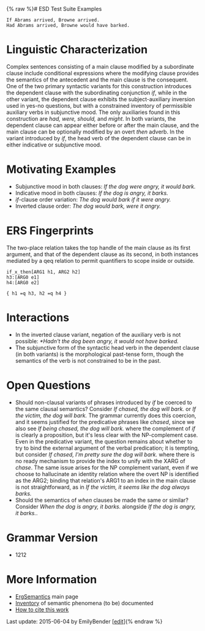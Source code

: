 {% raw %}# ESD Test Suite Examples

    If Abrams arrived, Browne arrived.
    Had Abrams arrived, Browne would have barked.

# Linguistic Characterization

Complex sentences consisting of a main clause modified by a subordinate
clause include conditional expressions where the modifying clause
provides the semantics of the antecedent and the main clause is the
consequent. One of the two primary syntactic variants for this
construction introduces the dependent clause with the subordinating
conjunction *if*, while in the other variant, the dependent clause
exhibits the subject-auxiliary inversion used in yes-no questions, but
with a constrained inventory of permissible auxiliary verbs in
subjunctive mood. The only auxiliaries found in this construction are
*had, were, should,* and *might*. In both variants, the dependent clause
can appear either before or after the main clause, and the main clause
can be optionally modified by an overt *then* adverb. In the variant
introduced by *if*, the head verb of the dependent clause can be in
either indicative or subjunctive mood.

# Motivating Examples

- Subjunctive mood in both clauses: *If the dog were angry, it would
bark.*
- Indicative mood in both clauses: *If the dog is angry, it barks.*
- *if*-clause order variation: *The dog would bark if it were angry.*
- Inverted clause order: *The dog would bark, were it angry.*

# ERS Fingerprints

The two-place relation takes the top handle of the main clause as its
first argument, and that of the dependent clause as its second, in both
instances mediated by a qeq relation to permit quantifiers to scope
inside or outside.

    if_x_then[ARG1 h1, ARG2 h2]
    h3:[ARG0 e1]
    h4:[ARG0 e2]
    
    { h1 =q h3, h2 =q h4 }

# Interactions

- In the inverted clause variant, negation of the auxiliary verb is
not possible: *\*Hadn't the dog been angry, it would not have
barked.*
- The subjunctive form of the syntactic head verb in the dependent
clause (in both variants) is the morphological past-tense form,
though the semantics of the verb is not constrained to be in the
past.

# Open Questions

- Should non-clausal variants of phrases introduced by *if* be coerced
to the same clausal semantics? Consider *If chased, the dog will
bark.* or *If the victim, the dog will bark.* The grammar currently
does this coercion, and it seems justified for the predicative
phrases like *chased*, since we also see *If being chased, the dog
will bark.* where the complement of *if* is clearly a proposition,
but it's less clear with the NP-complement case. Even in the
predicative variant, the question remains about whether to try to
bind the external argument of the verbal predication; it is
tempting, but consider *If chased, I'm pretty sure the dog will
bark.* where there is no ready mechanism to provide the index to
unify with the XARG of *chase*. The same issue arises for the NP
complement variant, even if we choose to hallucinate an identity
relation where the overt NP is identified as the ARG2; binding that
relation's ARG1 to an index in the main clause is not
straightforward, as in *If the victim, it seems like the dog always
barks.*
- Should the semantics of *when* clauses be made the same or similar?
Consider *When the dog is angry, it barks.* alongside *If the dog is
angry, it barks.*.

# Grammar Version

- 1212

# More Information

- [ErgSemantics](https://delph-in.github.io/docs/erg/ErgSemantics) main page
- [Inventory](https://delph-in.github.io/docs/erg/ErgSemantics_Inventory) of semantic phenomena (to be)
documented
- [How to cite this work](https://delph-in.github.io/docs/erg/ErgSemantics_HowToCite)

Last update: 2015-06-04 by EmilyBender [[edit](https://github.com/delph-in/docs/wiki/ErgSemantics_Conditionals/_edit)]{% endraw %}